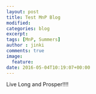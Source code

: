 ```yaml
---
layout: post
title: Test MnP Blog
modified:
categories: blog
excerpt:
tags: [MnP, Summers]
author : jinki
comments: true
image:
  feature:
date: 2016-05-04T10:19:07+00:00
---
```

Live Long and Prosper!!!!
